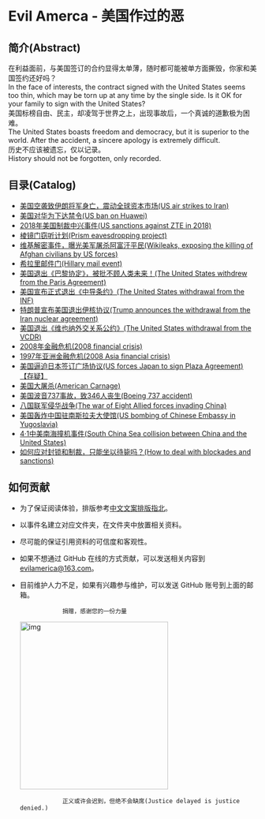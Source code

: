 <!-- This file is automatic generated, please edit template file instead. -->
# Evil Amerca - 美国作过的恶 

## 简介(Abstract)
在利益面前，与美国签订的合约显得太单薄，随时都可能被单方面撕毁，你家和美国签约还好吗？   
In the face of interests, the contract signed with the United States seems too thin, which may be torn up at any time by the single side. Is it OK for your family to sign with the United States?  
美国标榜自由、民主，却凌驾于世界之上，出现事故后，一个真诚的道歉极为困难。  
The United States boasts freedom and democracy, but it is superior to the world. After the accident, a sincere apology is extremely difficult.  
历史不应该被遗忘，仅以记录。  
History should not be forgotten, only recorded.  

## 目录(Catalog)
- [美国空袭致伊朗将军身亡，震动全球资本市场(US air strikes to Iran)](./events/美国空袭致伊朗将军身亡，震动全球资本市场/)
- [美国对华为下达禁令(US ban on Huawei)](./events/美国对华为下达禁令/)
- [2018年美国制裁中兴事件(US sanctions against ZTE in 2018)](./events/2018年美国制裁中兴事件/)
- [棱镜门窃听计划(Prism eavesdropping project)](./events/棱镜门窃听计划/)
- [维基解密事件，曝光美军屠杀阿富汗平民(Wikileaks, exposing the killing of Afghan civilians by US forces)](./events/维基解密事件，曝光美军屠杀阿富汗平民/)
- [希拉里邮件门(Hillary mail event)](./events/希拉里邮件门/)
- [美国退出《巴黎协定》，被批不顾人类未来！(The United States withdrew from the Paris Agreement)](./events/美国退出《巴黎协定》，被批不顾人类未来！/)
- [美国宣布正式退出《中导条约》(The United States withdrawal from the INF)](./events/美国宣布正式退出《中导条约》/)
- [特朗普宣布美国退出伊核协议(Trump announces the withdrawal from the Iran nuclear agreement)](./events/特朗普宣布美国退出伊核协议/)
- [美国退出《维也纳外交关系公约》(The United States withdrawal from the VCDR)](./events/美国退出《维也纳外交关系公约》/)
- [2008年金融危机(2008 financial crisis)](./events/2008年金融危机/)
- [1997年亚洲金融危机(2008 Asia financial crisis)](./events/1997年亚洲金融危机/)
- [美国逼迫日本签订广场协议(US forces Japan to sign Plaza Agreement)【存疑】](./events/美国逼迫日本签订广场协议【存疑】/)
- [美国大屠杀(American Carnage)](./events/美国大屠杀/)
- [美国波音737事故，致346人丧生(Boeing 737 accident)](./events/美国波音737事故，致346人丧生/)
- [八国联军侵华战争(The war of Eight Allied forces invading China)](./events/八国联军侵华战争/)
- [美国轰炸中国驻南斯拉夫大使馆(US bombing of Chinese Embassy in Yugoslavia)](./events/美国轰炸中国驻南斯拉夫大使馆/)
- [4·1中美南海撞机事件(South China Sea collision between China and the United States)](./events/4·1中美南海撞机事件/)
- [如何应对封锁和制裁，只能坐以待毙吗？(How to deal with blockades and sanctions)](./events/如何应对封锁核制裁，只能坐以待毙吗？/)

## 如何贡献
- 为了保证阅读体验，排版参考[中文文案排版指北](https://github.com/sparanoid/chinese-copywriting-guidelines)。
- 以事件名建立对应文件夹，在文件夹中放置相关资料。
- 尽可能的保证引用资料的可信度和客观性。
- 如果不想通过 GitHub 在线的方式贡献，可以发送相关内容到 evilamerica@163.com。
- 目前维护人力不足，如果有兴趣参与维护，可以发送 GitHub 账号到上面的邮箱。

                  捐赠，感谢您的一份力量   
                  
     <img src="https://mybb1-1251137975.cos.ap-chengdu.myqcloud.com/pay.jpg" width="300" height="340" alt="img" />    



                  正义或许会迟到，但绝不会缺席(Justice delayed is justice denied.)              
